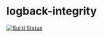 logback-integrity
=================

[![Build Status](https://travis-ci.org/davidillsley/logback-integrity.png?branch=master)](https://travis-ci.org/davidillsley/logback-integrity)
